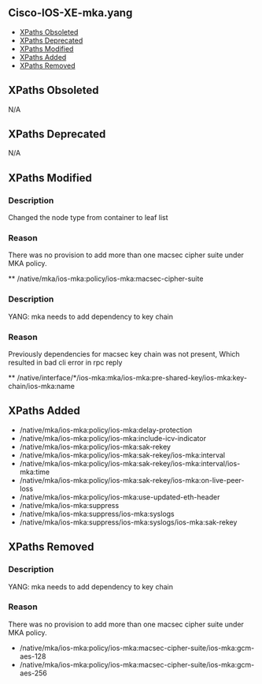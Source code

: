 ## Cisco-IOS-XE-mka.yang

- [XPaths Obsoleted](#xpaths-obsoleted)
- [XPaths Deprecated](#xpaths-deprecated)
- [XPaths Modified](#xpaths-modified)
- [XPaths Added](#xpaths-added)
- [XPaths Removed](#xpaths-removed)

## XPaths Obsoleted

N/A

## XPaths Deprecated

N/A

## XPaths Modified

### Description
Changed the node type from container to leaf list

### Reason
There was no provision to add more than one macsec cipher suite under MKA policy.

** /native/mka/ios-mka:policy/ios-mka:macsec-cipher-suite

### Description
YANG: mka needs to add dependency to key chain

### Reason
Previously dependencies for macsec key chain was not present, Which resulted in bad cli error in rpc reply

** /native/interface/*/ios-mka:mka/ios-mka:pre-shared-key/ios-mka:key-chain/ios-mka:name


## XPaths Added

- /native/mka/ios-mka:policy/ios-mka:delay-protection
- /native/mka/ios-mka:policy/ios-mka:include-icv-indicator
- /native/mka/ios-mka:policy/ios-mka:sak-rekey
- /native/mka/ios-mka:policy/ios-mka:sak-rekey/ios-mka:interval
- /native/mka/ios-mka:policy/ios-mka:sak-rekey/ios-mka:interval/ios-mka:time
- /native/mka/ios-mka:policy/ios-mka:sak-rekey/ios-mka:on-live-peer-loss
- /native/mka/ios-mka:policy/ios-mka:use-updated-eth-header
- /native/mka/ios-mka:suppress
- /native/mka/ios-mka:suppress/ios-mka:syslogs
- /native/mka/ios-mka:suppress/ios-mka:syslogs/ios-mka:sak-rekey

## XPaths Removed

### Description
YANG: mka needs to add dependency to key chain

### Reason
There was no provision to add more than one macsec cipher suite under MKA policy.

- /native/mka/ios-mka:policy/ios-mka:macsec-cipher-suite/ios-mka:gcm-aes-128
- /native/mka/ios-mka:policy/ios-mka:macsec-cipher-suite/ios-mka:gcm-aes-256

